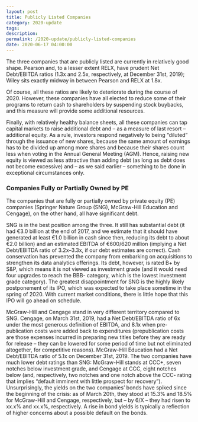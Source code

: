 ```yaml
---
layout: post
title: Publicly Listed Companies
category: 2020-update
tags:
description:
permalink: /2020-update/publicly-listed-companies
date: 2020-06-17 04:00:00
---
```


The three companies that are publicly listed are currently in relatively good shape. Pearson and, to a lesser extent RELX, have prudent Net Debt/EBITDA ratios (1.3x and 2.5x, respectively, at December 31st, 2019); Wiley sits exactly midway in between Pearson and RELX at 1.8x. 

Of course, all these ratios are likely to deteriorate during the course of 2020. However, these companies have all elected to reduce some of their programs to return cash to shareholders by suspending stock buybacks, and this measure will provide some additional resources. 

Finally, with relatively healthy balance sheets, all these companies can tap capital markets to raise additional debt and – as a measure of last resort – additional equity. As a rule, investors respond negatively to being “diluted” through the issuance of new shares, because the same amount of earnings has to be divided up among more shares and because their shares count less when voting in the Annual General Meeting (AGM). Hence, raising new equity is viewed as less attractive than adding debt (as long as debt does not become excessive) and – as we said earlier – something to be done in exceptional circumstances only.

### Companies Fully or Partially Owned by PE

The companies that are fully or partially owned by private equity (PE) companies (Springer Nature Group (SNG), McGraw-Hill Education and Cengage), on the other hand, all have significant debt.

SNG is in the best position among the three. It still has substantial debt (it had €3.0 billion at the end of 2017, and we estimate that it should have generated at least €1.0 billion in cash since then, reducing its debt to about €2.0 billion) and an estimated EBITDA of €600/620 million (implying a Net Debt/EBITDA ratio of 3.2x–3.3x, if our debt estimates are correct). Cash conservation has prevented the company from embarking on acquisitions to strengthen its data analytics offerings. Its debt, however, is rated B+ by S&P, which means it is not viewed as investment grade (and it would need four upgrades to reach the BBB- category, which is the lowest investment grade category). The greatest disappointment for SNG is the highly likely postponement of its IPO, which was expected to take place sometime in the spring of 2020. With current market conditions, there is little hope that this IPO will go ahead on schedule. 

McGraw-Hill and Cengage stand in very different territory compared to SNG. Cengage, on March 31st, 2019, had a Net Debt/EBITDA ratio of 6x under the most generous definition of EBITDA, and 8.1x when pre-publication costs were added back to expenditures (prepublication costs are those expenses incurred in preparing new titles before they are ready for release – they can be lowered for some period of time but not eliminated altogether, for competitive reasons). McGraw-Hill Education had a Net Debt/EBITDA ratio of 5.1x on December 31st, 2019. The two companies have much lower debt ratings than SNG: McGraw-Hill stands at CCC+, seven notches below investment grade, and Cengage at CCC, eight notches below (and, respectively, two notches and one notch above the CCC- rating that implies “default imminent with little prospect for recovery”). Unsurprisingly, the yields on the two companies’ bonds have spiked since the beginning of the crisis: as of March 20th, they stood at 15.3% and 18.5% for McGraw-Hill and Cengage, respectively, but – by 6/X – they had risen to xx.x% and xx.x%, respectively. A rise in bond yields is typically a reflection of higher concerns about a possible default on the bonds.

